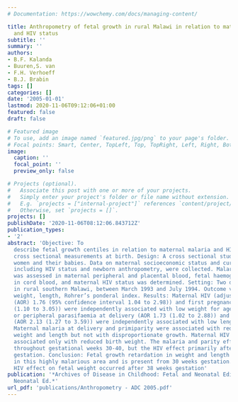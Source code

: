 ```yaml
---
# Documentation: https://wowchemy.com/docs/managing-content/

title: Anthropometry of fetal growth in rural Malawi in relation to maternal malaria
  and HIV status
subtitle: ''
summary: ''
authors:
- B.F. Kalanda
- Buuren,S. van
- F.H. Verhoeff
- B.J. Brabin
tags: []
categories: []
date: '2005-01-01'
lastmod: 2020-11-06T09:12:06+01:00
featured: false
draft: false

# Featured image
# To use, add an image named `featured.jpg/png` to your page's folder.
# Focal points: Smart, Center, TopLeft, Top, TopRight, Left, Right, BottomLeft, Bottom, BottomRight.
image:
  caption: ''
  focal_point: ''
  preview_only: false

# Projects (optional).
#   Associate this post with one or more of your projects.
#   Simply enter your project's folder or file name without extension.
#   E.g. `projects = ["internal-project"]` references `content/project/deep-learning/index.md`.
#   Otherwise, set `projects = []`.
projects: []
publishDate: '2020-11-06T08:12:06.843712Z'
publication_types:
- '2'
abstract: 'Objective: To
  describe fetal growth centiles in relation to maternal malaria and HIV status, using
  cross sectional measurements at birth. Design: A cross sectional study of pregnant
  women and their babies. Data on maternal socioeconomic status and current pregnancy,
  including HIV status and newborn anthropometry, were collected. Malaria parasitaemia
  was assessed in maternal peripheral and placental blood, fetal haemoglobin was measured
  in cord blood, and maternal HIV status was determined. Setting: Two district hospitals
  in rural southern Malawi, between March 1993 and July 1994. Outcome variables: Newborn
  weight, length, Rohrer’s ponderal index. Results: Maternal HIV (adjusted odds ratio
  (AOR) 1.76 (95% confidence interval 1.04 to 2.98)) and first pregnancy (AOR 1.83
  (1.10 to 3.05)) were independently associated with low weight for age. Placental
  or peripheral parasifaemia at delivery (AOR 1.73 (1.02 to 2.88)) and primigravidae
  (AOR 2.13 (1.27 to 3.59)) were independently associated with low length for age.
  Maternal malaria at delivery and primiparity were associated with reduced newborn
  weight and length but not with disproportionate growth. Maternal HIV infection was
  associated only with reduced birth weight. The malaria and parity effect occurred
  throughout gestational weeks 30-40, but the HIV effect primarily after 38 weeks
  gestation. Conclusion: Fetal growth retardation in weight and length commonly occurs
  in this highly malarious area and is present from 30 weeks gestation. A maternal
  HIV effect on fetal weight occurred after 38 weeks gestation'
publication: '*Archives of Disease in Childhood: Fetal and Neonatal Edition Arch.Dis.Child.Fetal
  Neonatal Ed.*'
url_pdf: 'publications/Anthropometry - ADC 2005.pdf'
---
```


